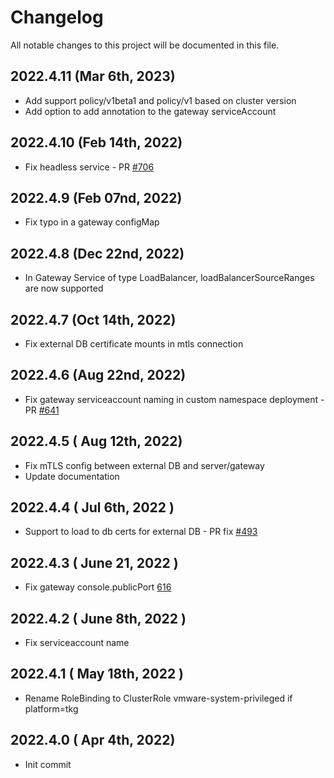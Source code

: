 # Changelog
All notable changes to this project will be documented in this file.

## 2022.4.11 (Mar 6th, 2023)
* Add support policy/v1beta1 and policy/v1 based on cluster version
* Add option to add annotation to the gateway serviceAccount

## 2022.4.10 (Feb 14th, 2022)
* Fix headless service - PR [#706](https://github.com/aquasecurity/aqua-helm/pull/706)

## 2022.4.9 (Feb 07nd, 2022)
* Fix typo in a gateway configMap

## 2022.4.8 (Dec 22nd, 2022)
* In Gateway Service of type LoadBalancer, loadBalancerSourceRanges are now supported

## 2022.4.7 (Oct 14th, 2022)
* Fix external DB certificate mounts in mtls connection

## 2022.4.6 (Aug 22nd, 2022)
* Fix gateway serviceaccount naming in custom namespace deployment - PR [#641](https://github.com/aquasecurity/aqua-helm/pull/641)

## 2022.4.5 ( Aug 12th, 2022)
* Fix mTLS config between external DB and server/gateway
* Update documentation

## 2022.4.4 ( Jul 6th, 2022 )
* Support to load to db certs for external DB - PR fix [#493](https://github.com/aquasecurity/aqua-helm/issues/493)

## 2022.4.3 ( June 21, 2022 )
* Fix gateway console.publicPort [616](https://github.com/aquasecurity/aqua-helm/issues/616)

## 2022.4.2 ( June 8th, 2022 )
* Fix serviceaccount name

## 2022.4.1 ( May 18th, 2022 )
* Rename RoleBinding to ClusterRole vmware-system-privileged if platform=tkg

## 2022.4.0 ( Apr 4th, 2022)
* Init commit

